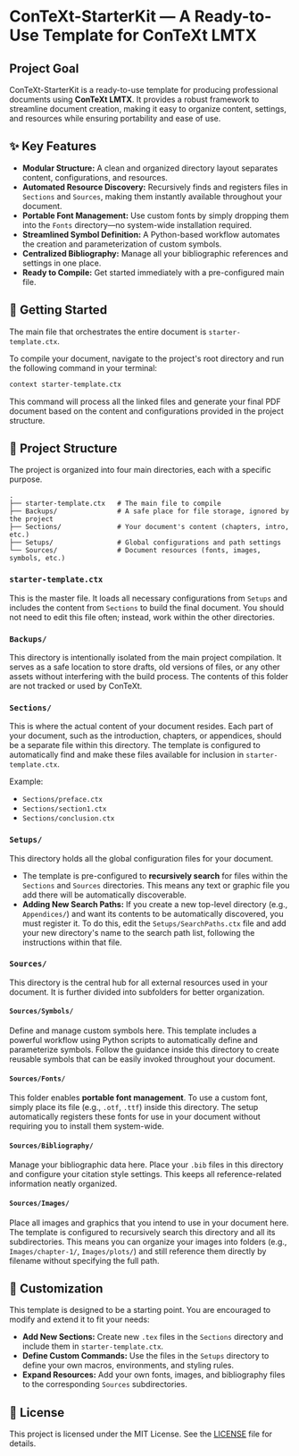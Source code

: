 # ConTeXt-StarterKit — A Ready-to-Use Template for ConTeXt LMTX

## Project Goal

ConTeXt-StarterKit is a ready-to-use template for producing professional documents using **ConTeXt LMTX**. It provides a robust framework to streamline document creation, making it easy to organize content, settings, and resources while ensuring portability and ease of use.

## ✨ Key Features

-   **Modular Structure:** A clean and organized directory layout separates content, configurations, and resources.
-   **Automated Resource Discovery:** Recursively finds and registers files in `Sections` and `Sources`, making them instantly available throughout your document.
-   **Portable Font Management:** Use custom fonts by simply dropping them into the `Fonts` directory—no system-wide installation required.
-   **Streamlined Symbol Definition:** A Python-based workflow automates the creation and parameterization of custom symbols.
-   **Centralized Bibliography:** Manage all your bibliographic references and settings in one place.
-   **Ready to Compile:** Get started immediately with a pre-configured main file.

## 🚀 Getting Started

The main file that orchestrates the entire document is `starter-template.ctx`.

To compile your document, navigate to the project's root directory and run the following command in your terminal:

```bash
context starter-template.ctx
```

This command will process all the linked files and generate your final PDF document based on the content and configurations provided in the project structure.

## 📂 Project Structure

The project is organized into four main directories, each with a specific purpose.

```
.
├── starter-template.ctx   # The main file to compile
├── Backups/               # A safe place for file storage, ignored by the project
├── Sections/              # Your document's content (chapters, intro, etc.)
├── Setups/                # Global configurations and path settings
└── Sources/               # Document resources (fonts, images, symbols, etc.)
```

### `starter-template.ctx`

This is the master file. It loads all necessary configurations from `Setups` and includes the content from `Sections` to build the final document. You should not need to edit this file often; instead, work within the other directories.

### `Backups/`

This directory is intentionally isolated from the main project compilation. It serves as a safe location to store drafts, old versions of files, or any other assets without interfering with the build process. The contents of this folder are not tracked or used by ConTeXt.

### `Sections/`

This is where the actual content of your document resides. Each part of your document, such as the introduction, chapters, or appendices, should be a separate file within this directory. The template is configured to automatically find and make these files available for inclusion in `starter-template.ctx`.

Example:
- `Sections/preface.ctx`
- `Sections/section1.ctx`
- `Sections/conclusion.ctx`

### `Setups/`

This directory holds all the global configuration files for your document.

-   The template is pre-configured to **recursively search** for files within the `Sections` and `Sources` directories. This means any text or graphic file you add there will be automatically discoverable.
-   **Adding New Search Paths:** If you create a new top-level directory (e.g., `Appendices/`) and want its contents to be automatically discovered, you must register it. To do this, edit the `Setups/SearchPaths.ctx` file and add your new directory's name to the search path list, following the instructions within that file.

### `Sources/`

This directory is the central hub for all external resources used in your document. It is further divided into subfolders for better organization.

#### `Sources/Symbols/`

Define and manage custom symbols here. This template includes a powerful workflow using Python scripts to automatically define and parameterize symbols. Follow the guidance inside this directory to create reusable symbols that can be easily invoked throughout your document.

#### `Sources/Fonts/`

This folder enables **portable font management**. To use a custom font, simply place its file (e.g., `.otf`, `.ttf`) inside this directory. The setup automatically registers these fonts for use in your document without requiring you to install them system-wide.

#### `Sources/Bibliography/`

Manage your bibliographic data here. Place your `.bib` files in this directory and configure your citation style settings. This keeps all reference-related information neatly organized.

#### `Sources/Images/`

Place all images and graphics that you intend to use in your document here. The template is configured to recursively search this directory and all its subdirectories. This means you can organize your images into folders (e.g., `Images/chapter-1/`, `Images/plots/`) and still reference them directly by filename without specifying the full path.

## 🔧 Customization

This template is designed to be a starting point. You are encouraged to modify and extend it to fit your needs:

-   **Add New Sections:** Create new `.tex` files in the `Sections` directory and include them in `starter-template.ctx`.
-   **Define Custom Commands:** Use the files in the `Setups` directory to define your own macros, environments, and styling rules.
-   **Expand Resources:** Add your own fonts, images, and bibliography files to the corresponding `Sources` subdirectories.

## 📄 License

This project is licensed under the MIT License. See the [LICENSE](LICENSE) file for details.

